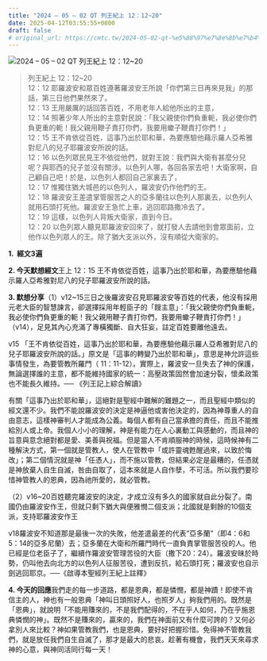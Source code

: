 ```yaml
---
title: "2024 – 05 – 02 QT 列王紀上 12：12~20"
date: 2025-04-12T03:55:55+0800
draft: false
# original_url: https://cmtc.tw/2024-05-02-qt-%e5%88%97%e7%8e%8b%e7%b4%80%e4%b8%8a-12%ef%bc%9a1220
---
```


![2024 – 05 – 02 QT 列王紀上 12：12\~20](/images/qt.jpg  "2024 – 05 – 02 QT 列王紀上 12：12\~20")

> 列王紀上 12：12\~20  
> 12：12 耶羅波安和眾百姓遵著羅波安王所說「你們第三日再來見我」的那話，第三日他們果然來了。  
> 12：13 王用嚴厲的話回答百姓，不用老年人給他所出的主意，  
> 12：14 照著少年人所出的主意對民說：「我父親使你們負重軛，我必使你們負更重的軛！我父親用鞭子責打你們，我要用蠍子鞭責打你們！」  
> 12：15 王不肯依從百姓，這事乃出於耶和華，為要應驗他藉示羅人亞希雅對尼八的兒子耶羅波安所說的話。  
> 12：16 以色列眾民見王不依從他們，就對王說：我們與大衛有甚麼分兒呢？與耶西的兒子並沒有關涉。以色列人哪，各回各家去吧！大衛家啊，自己顧自己吧！於是，以色列人都回自己家裏去了，  
> 12：17 惟獨住猶大城邑的以色列人，羅波安仍作他們的王。  
> 12：18 羅波安王差遣掌管服苦之人的亞多蘭往以色列人那裏去，以色列人就用石頭打死他。羅波安王急忙上車，逃回耶路撒冷去了。  
> 12：19 這樣，以色列人背叛大衛家，直到今日。  
> 12：20 以色列眾人聽見耶羅波安回來了，就打發人去請他到會眾面前，立他作以色列眾人的王。除了猶大支派以外，沒有順從大衛家的。

**1.  經文3遍**

**2. 今天默想經文**王上 12：15 王不肯依從百姓，這事乃出於耶和華，為要應驗他藉示羅人亞希雅對尼八的兒子耶羅波安所說的話。

**3. 默想分享**（1）v12\~15三日之後羅波安召見耶羅波安等百姓的代表，他沒有採用元老大臣的智慧諫言，卻選擇採用年輕臣子的「餿主意」：「我父親使你們負重軛，我必使你們負更重的軛！我父親用鞭子責打你們，我要用蠍子鞭責打你們！」（v14），足見其內心充滿了專橫獨斷、自大狂妄，註定百姓要離他遠去。

v15 「王不肯依從百姓，這事乃出於耶和華，為要應驗他藉示羅人亞希雅對尼八的兒子耶羅波安所說的話。」原文是「這事的轉變乃出於耶和華」，意思是神允許這些事情發生，為要管教所羅門（ 11：11-12）。實際上，羅波安一旦失去了神的保護，無論選擇誰的主意，都不能維持國家的統一：高壓政策固然會加速分裂，懷柔政策也不能長久維持。── 《列王記上綜合解讀》

有關「這事乃出於耶和華」，這絕對是聖經中難解的難題之一，而且聖經中類似的經文還不少。我們不能說羅波安的決定是神逼他或害他決定的，因為神尊重人的自由意志，這樣神審判人才能成為公義。每個人都有自己當承擔的責任，而且不能推給別人或上帝。我個人小小的理解，神是有能力在人心裏動工與感動的，而且神的旨意與意念絕對都是愛、美善與祝福。但是當人不肯順服神的時候，這時候神有二種解決方式，第一個就是管教人，使人在管教中「或許靈魂甦醒過來，以致於悔改」；第二個情況就是神「任憑人」，而不施以管教，但結果必定是最糟的，任憑就是神放棄人自生自滅，咎由自取了，這本來就是人自作孽，不可活。所以我們要珍惜神管教人的恩典，因為祂所愛的，就必管教。

（2）v16\~20百姓聽完羅波安的決定，才成立沒有多久的國家就自此分裂了。南國仍由羅波安作王，但就只剩下猶大與便雅憫二個支派；北國就是剩餘的10個支派，支持耶羅波安作王

v18羅波安不知道那是最後一次的失敗，他差遣最差的代表“亞多蘭”（即4：6和5：14的亞多尼蘭）去；亞多蘭在大衛和所羅門時代一直負責掌管服苦役的人。他已經是位老臣子了，繼續作羅波安管理苦役的大臣（撒下20：24）。羅波安昧於時勢，仍叫他去向北方的以色列人征服苦役，遭到反抗，給石頭打死；羅波安也自示劍逃回耶京。──《啟導本聖經列王紀上註釋》

**4. 今天的回應**我們走的每一步道路，都是恩典，都是憐憫，都是神蹟！即使不肯信主的人，神也有一般恩典「神叫日頭照好人，也照歹人」夠我們用的。既然是「恩典」，就說明「不能用賺來的，不是我們配得的，不在乎人如何，乃在乎施恩典憐憫的神」。既然不是賺來的，贏來的，我們在神面前又有什麼可誇的？又何必拿別人來比較？神如果管教我們，也是恩典，要好好把握珍惜。免得神不管教我們，就是放任我們自生自滅了，那才是最大的悲哀。趁著有機會，我們天天來尋求神的心意，與神同活同行每一天！